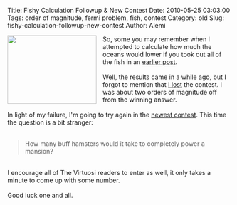 Title: Fishy Calculation Followup & New Contest
Date: 2010-05-25 03:03:00
Tags: order of magnitude, fermi problem, fish, contest
Category: old
Slug: fishy-calculation-followup-new-contest
Author: Alemi

<div class="separator" style="clear: both; text-align: center;"><a href="http://4.bp.blogspot.com/_YOjDhtygcuA/S_t2IHW-7EI/AAAAAAAAAKw/nbtBQnQnpWI/s1600/hamster.jpg" imageanchor="1" style="clear: left; float: left; margin-bottom: 1em; margin-right: 1em;"><img border="0" height="154" src="http://4.bp.blogspot.com/_YOjDhtygcuA/S_t2IHW-7EI/AAAAAAAAAKw/nbtBQnQnpWI/s200/hamster.jpg" width="200" /></a></div>So, some you may remember when I attempted to calculate how much the oceans would lower if you took out all of the fish in an <a href="http://thevirtuosi.blogspot.com/2010/04/fishy-calculation.html">earlier post</a>.<br /><br />Well, the results came in a while ago, but I forgot to mention that <a href="http://diaryofnumbers.blogspot.com/2010/05/we-have-winner.html">I lost</a> the contest.  I was about two orders of magnitude off from the winning answer.<br /><br />In light of my failure, I'm going to try again in the <a href="http://diaryofnumbers.blogspot.com/2010/05/hamster-powered-mansions.html">newest contest</a>.  This time the question is a bit stranger:<br /><br /><blockquote>How many buff hamsters would it take to completely power a mansion?  </blockquote><br />I encourage all of The Virtuosi readers to enter as well, it only takes a minute to come up with some number.<br /><br />Good luck one and all.
